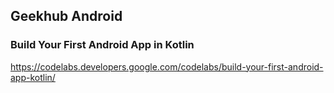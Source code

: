 ## Geekhub Android

### Build Your First Android App in Kotlin
https://codelabs.developers.google.com/codelabs/build-your-first-android-app-kotlin/
